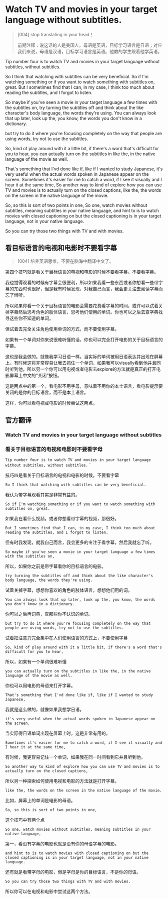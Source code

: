 # Watch TV and movies in your target language without subtitles.

> [004] stop translating in your head！
>
> 前期注释：说这话的人是美国人，母语是英语，目标学习语言是日语；对应我们来说，母语是汉语，目标学习语言是英语。他教的学生跟着他学英语。

Tip number four is to watch TV and movies in your target language without subtitles, without subtitles.

So I think that watching with subtitles can be very beneficial. So if I'm watching something or if you want to watch something with subtitles on, great. But I sometimes find that I can, in my case, I think too much about reading the subtitles, and I forgot to listen.

So maybe if you've seen a movie in your target language a few times with the subtitles on, try turning the subtitles off and think about the like character's body language, the words they're using. You can always look that up later, look up the, you know, the words you don't know in a dictionary.

but try to do it where you're focusing completely on the way that people are using words, try not to use the subtitles.

So, kind of play around with it a little bit, if there's a word that's difficult for you to hear, you can actually turn on the subtitles in like the, in the native language of the movie as well.

That's something that I'vd done like if, like if I wanted to study Japanese, it's very useful when the actual words spoken in Japanese appear on the screen. Sometimes it's easier for me to catch a word, if I see it visually and I hear it at the same time, So another way to kind of explore how you can use TV and movies is to actually turn on the closed captions, like the, the words on the screen in the native language of the movie.

So, so this is sort of two points in one, So one, watch movies without subtitles, meaning subtitles in your native language, and hint to is to watch movies with closed captioning on but the closed captioning is in your target language, not in your native language.

So you can try those two things with TV and with movies.

## 看目标语言的电视和电影时不要看字幕
> [004] 培养英语思维，不要在脑海中翻译中文了。

第四个技巧就是看关于目标语言的电视和电影的时候不要看字幕。不要看字幕。

我也觉得观看的时候有字幕会很便利，所以如果我看一些东西或者你想看一些带字幕的东西时也很好，但是我有时候发现，对我自己而言，我会更关注去阅读字幕而忘了倾听。

所以如果你看一个关于目标语言的电影会需要花费看字幕的时间，或许可以试着关掉字幕然后思考角色的肢体语言，思考他们使用的单词。你也可以之后去查字典找寻这些你不知道的单词。

但试着去完全关注角色使用单词的方式，而不要使用字幕。

如果有一个单词对你来说很难听懂的话，你也可以完全打开电影的关于目标语言的字幕。

这也是我会做的。就像我学习日语一样。当实际的单词被用日语表达并出现在屏幕上。有时候这将非常容易让我去抓住一个单词，如果我可以visually看到他并且同时听到他，所以另一个你可以用电视或者电影去explore的方法就是真正的打开电影屏幕上中文的“关闭”按钮。

这是两点中的第一个，看电影不用字母，意味着不用你的本土语言，看电影提示要关闭的是你的目标语言，而不是本土语言。

这样，你可以看电视或电影的时候尝试这两点。



## 官方翻译
### Watch TV and movies in your target language without subtitles
### 看关于目标语言的电视和电影时不要看字母

`Tip number four is to watch TV and movies in your target language without subtitles, without subtitles.`
`

技巧四是看关于目标语言的电视和电影的时候，不要看字幕

`So I think that watching with subtitles can be very beneficial. `

我认为带字幕观看其实是非常有益的。

`So if I'm watching something or if you want to watch something with subtitles on, great. `

如果我在看什么视频，或者你想看带字幕的视频，那很好。


`But I sometimes find that I can, in my case, I think too much about reading the subtitles, and I forgot to listen.`

但有时我发现，就我自己而言，我会更多的专注于看字幕，然后我就忘了听。

`So maybe if you've seen a movie in your target language a few times with the subtitles on, `

所以，如果你之前是带字幕看你的目标语言的电影。

`try turning the subtitles off and think about the like character's body language, the words they're using. `

试着关掉字幕，想想你喜欢的角色的肢体语言，想想他们用的词。

`You can always look that up later, look up the, you know, the words you don't know in a dictionary.`

你可以之后再词典，查那些你不认识的单词。

`but try to do it where you're focusing completely on the way that people are using words, try not to use the subtitles.`

试着把注意力完全集中在人们使用语言的方式上，不要使用字幕

`So, kind of play around with it a little bit, if there's a word that's difficult for you to hear,`

所以，如果有一个单词很难听懂

`you can actually turn on the subtitles in like the, in the native language of the movie as well.`

你也可以用电影的母语来打开字幕。

`That's something that I'vd done like if, like if I wanted to study Japanese, `

我就是这么做的，就像如果我想学日语。

`it's very useful when the actual words spoken in Japanese appear on the screen. `

当实际得日语单词出现在屏幕上时，这是非常有用的。

`Sometimes it's easier for me to catch a word, if I see it visually and I hear it at the same time,`

有时候，我更容易记住一个单词，如果我在同一时间看到它并且听到他。

`So another way to kind of explore how you can use TV and movies is to actually turn on the closed captions,`

所以另一种探索如何使用电视和电影的方法就是打开字幕。

`like the, the words on the screen in the native language of the movie.`

比如，屏幕上的单词是电影的母语。

`So, so this is sort of two points in one,`

这个技巧中有两个点

`So one, watch movies without subtitles, meaning subtitles in your native language,`

第一，看没有字幕的电影也就是没有你的母语字幕的电影。

`and hint to is to watch movies with closed captioning on but the closed captioning is in your target language, not in your native language.`

还有就是看带字母的电影，但是字母是你的目标语言，不是你的母语。

`So you can try those two things with TV and with movies.`

所以你可以在电视和电影中尝试这两个方法。

<Vssue title="Watch TV and movies in your target language without subtitles" />
